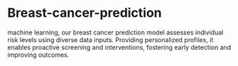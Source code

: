 # Breast-cancer-prediction
 machine learning, our breast cancer prediction model assesses individual risk levels using diverse data inputs. Providing personalized profiles, it enables proactive screening and interventions, fostering early detection and improving outcomes.

